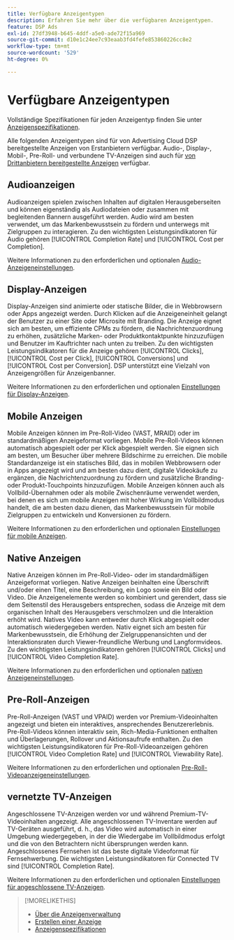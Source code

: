 ```yaml
---
title: Verfügbare Anzeigentypen
description: Erfahren Sie mehr über die verfügbaren Anzeigentypen.
feature: DSP Ads
exl-id: 27df3948-b645-4ddf-a5e0-ade72f15a969
source-git-commit: d10e1c24ee7c93eaab3fd4fefe853860226cc8e2
workflow-type: tm+mt
source-wordcount: '529'
ht-degree: 0%

---
```


# Verfügbare Anzeigentypen

Vollständige Spezifikationen für jeden Anzeigentyp finden Sie unter [Anzeigenspezifikationen](/help/dsp/assets/ad-specs.pdf).

Alle folgenden Anzeigentypen sind für von Advertising Cloud DSP bereitgestellte Anzeigen von Erstanbietern verfügbar. Audio-, Display-, Mobil-, Pre-Roll- und verbundene TV-Anzeigen sind auch für [von Drittanbietern bereitgestellte Anzeigen](/help/dsp/campaign-management/ads/ad-create-third-party.md) verfügbar.

## Audioanzeigen

Audioanzeigen spielen zwischen Inhalten auf digitalen Herausgeberseiten und können eigenständig als Audiodateien oder zusammen mit begleitenden Bannern ausgeführt werden. Audio wird am besten verwendet, um das Markenbewusstsein zu fördern und unterwegs mit Zielgruppen zu interagieren. Zu den wichtigsten Leistungsindikatoren für Audio gehören [!UICONTROL Completion Rate] und [!UICONTROL Cost per Completion].

Weitere Informationen zu den erforderlichen und optionalen [Audio-Anzeigeneinstellungen](ad-settings-audio.md).

## Display-Anzeigen

Display-Anzeigen sind animierte oder statische Bilder, die in Webbrowsern oder Apps angezeigt werden. Durch Klicken auf die Anzeigeneinheit gelangt der Benutzer zu einer Site oder Microsite mit Branding. Die Anzeige eignet sich am besten, um effiziente CPMs zu fördern, die Nachrichtenzuordnung zu erhöhen, zusätzliche Marken- oder Produktkontaktpunkte hinzuzufügen und Benutzer im Kauftrichter nach unten zu treiben. Zu den wichtigsten Leistungsindikatoren für die Anzeige gehören [!UICONTROL Clicks], [!UICONTROL Cost per Click], [!UICONTROL Conversions] und [!UICONTROL Cost per Conversion]. DSP unterstützt eine Vielzahl von Anzeigengrößen für Anzeigenbanner.

Weitere Informationen zu den erforderlichen und optionalen [Einstellungen für Display-Anzeigen](ad-settings-display.md).

## Mobile Anzeigen

Mobile Anzeigen können im Pre-Roll-Video (VAST, MRAID) oder im standardmäßigen Anzeigeformat vorliegen. Mobile Pre-Roll-Videos können automatisch abgespielt oder per Klick abgespielt werden. Sie eignen sich am besten, um Besucher über mehrere Bildschirme zu erreichen. Die mobile Standardanzeige ist ein statisches Bild, das in mobilen Webbrowsern oder in Apps angezeigt wird und am besten dazu dient, digitale Videokäufe zu ergänzen, die Nachrichtenzuordnung zu fördern und zusätzliche Branding- oder Produkt-Touchpoints hinzuzufügen. Mobile Anzeigen können auch als Vollbild-Übernahmen oder als mobile Zwischenräume verwendet werden, bei denen es sich um mobile Anzeigen mit hoher Wirkung im Vollbildmodus handelt, die am besten dazu dienen, das Markenbewusstsein für mobile Zielgruppen zu entwickeln und Konversionen zu fördern.

Weitere Informationen zu den erforderlichen und optionalen [Einstellungen für mobile Anzeigen](ad-settings-mobile.md).

## Native Anzeigen

Native Anzeigen können im Pre-Roll-Video- oder im standardmäßigen Anzeigeformat vorliegen. Native Anzeigen beinhalten eine Überschrift und/oder einen Titel, eine Beschreibung, ein Logo sowie ein Bild oder Video. Die Anzeigenelemente werden so kombiniert und gerendert, dass sie dem Seitenstil des Herausgebers entsprechen, sodass die Anzeige mit dem organischen Inhalt des Herausgebers verschmolzen und die Interaktion erhöht wird. Natives Video kann entweder durch Klick abgespielt oder automatisch wiedergegeben werden. Nativ eignet sich am besten für Markenbewusstsein, die Erhöhung der Zielgruppenansichten und der Interaktionsraten durch Viewer-freundliche Werbung und Langformvideos. Zu den wichtigsten Leistungsindikatoren gehören [!UICONTROL Clicks] und [!UICONTROL Video Completion Rate].

Weitere Informationen zu den erforderlichen und optionalen [nativen Anzeigeneinstellungen](ad-settings-native.md).

## Pre-Roll-Anzeigen

Pre-Roll-Anzeigen (VAST und VPAID) werden vor Premium-Videoinhalten angezeigt und bieten ein interaktives, ansprechendes Benutzererlebnis. Pre-Roll-Videos können interaktiv sein, Rich-Media-Funktionen enthalten und Überlagerungen, Rollover und Aktionsaufrufe enthalten. Zu den wichtigsten Leistungsindikatoren für Pre-Roll-Videoanzeigen gehören [!UICONTROL Video Completion Rate] und [!UICONTROL Viewability Rate].

Weitere Informationen zu den erforderlichen und optionalen [Pre-Roll-Videoanzeigeneinstellungen](ad-settings-pre-roll.md).

## vernetzte TV-Anzeigen

Angeschlossene TV-Anzeigen werden vor und während Premium-TV-Videoinhalten angezeigt. Alle angeschlossenen TV-Inventare werden auf TV-Geräten ausgeführt, d. h., das Video wird automatisch in einer Umgebung wiedergegeben, in der die Wiedergabe im Vollbildmodus erfolgt und die von den Betrachtern nicht übersprungen werden kann. Angeschlossenes Fernsehen ist das beste digitale Videoformat für Fernsehwerbung. Die wichtigsten Leistungsindikatoren für Connected TV sind [!UICONTROL Completion Rate].

Weitere Informationen zu den erforderlichen und optionalen [Einstellungen für angeschlossene TV-Anzeigen](ad-settings-connected-tv.md).

>[!MORELIKETHIS]
>
>* [Über die Anzeigenverwaltung](ad-about.md)
>* [Erstellen einer Anzeige](ad-create.md)
>* [Anzeigenspezifikationen](/help/dsp/assets/ad-specs.pdf)

